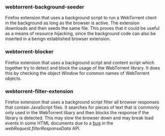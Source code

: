 ### webtorrent-background-seeder

<u></u>Firefox extension that uses a background script to run a WebTorrent client in the background as long as the browser is active. The extension downloads and then seeds the same file. This proves that it could be useful as a means of resource hijacking, since the background code can also be inserted in a benign established browser extension.

### webtorrent-blocker

Firefox extension that uses a background script and content script which together try to detect and block the usage of the WebTorrent library. It does this by checking the object *Window* for common names of WebTorrent objects.

### webtorrent-filter-extension

<u></u>Firefox extension that uses a background script filter all browser responses that contain JavaScript files. It searches for pieces of text that is commonly only used in the WebTorrent libary and then blocks the response if the library is detected. This may slow the browser down and may break load events in some HTML documents due to a [bug](https://bugzilla.mozilla.org/show_bug.cgi?id=1561604) in the *webRequest.filterResponseData* API.
